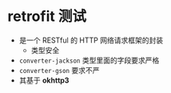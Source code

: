 # retrofit 测试
- 是一个 RESTful 的 HTTP 网络请求框架的封装
  - 类型安全
- `converter-jackson` 类型里面的字段要求严格
- `converter-gson` 要求不严
- 其基于 **okhttp3**